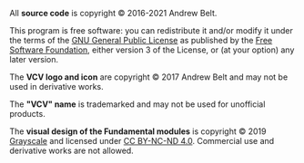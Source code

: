 All **source code** is copyright © 2016-2021 Andrew Belt.

This program is free software: you can redistribute it and/or modify it under the terms of the [GNU General Public License](https://www.gnu.org/licenses/gpl-3.0.en.html) as published by the [Free Software Foundation](https://www.fsf.org/), either version 3 of the License, or (at your option) any later version.

The **VCV logo and icon** are copyright © 2017 Andrew Belt and may not be used in derivative works.

The **"VCV" name** is trademarked and may not be used for unofficial products.

The **visual design of the Fundamental modules** is copyright © 2019 [Grayscale](http://grayscale.info/) and licensed under [CC BY-NC-ND 4.0](https://creativecommons.org/licenses/by-nc-nd/4.0/).
Commercial use and derivative works are not allowed.
